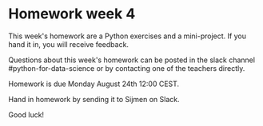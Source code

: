 # Homework week 4

This week's homework are a Python exercises and a mini-project. If you hand it in, you will receive feedback.

Questions about this week's homework can be posted in the slack channel #python-for-data-science or by contacting one of the teachers directly.

Homework is due Monday August 24th 12:00 CEST.

Hand in homework by sending it to Sijmen on Slack.

Good luck!